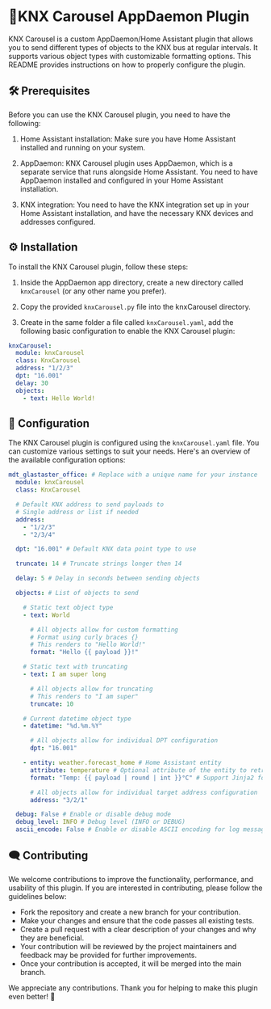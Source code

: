 # 🎠KNX Carousel AppDaemon Plugin

KNX Carousel is a custom AppDaemon/Home Assistant plugin that allows you to send different types of objects to the KNX bus at regular intervals. It supports various object types with customizable formatting options. This README provides instructions on how to properly configure the plugin.

## 🛠️ Prerequisites

Before you can use the KNX Carousel plugin, you need to have the following:

1. Home Assistant installation: Make sure you have Home Assistant installed and running on your system.

2. AppDaemon: KNX Carousel plugin uses AppDaemon, which is a separate service that runs alongside Home Assistant. You need to have AppDaemon installed and configured in your Home Assistant installation.

3. KNX integration: You need to have the KNX integration set up in your Home Assistant installation, and have the necessary KNX devices and addresses configured.

## ⚙️ Installation

To install the KNX Carousel plugin, follow these steps:

1. Inside the AppDaemon app directory, create a new directory called `knxCarousel` (or any other name you prefer).

2. Copy the provided `knxCarousel.py` file into the knxCarousel directory.

3. Create in the same folder a file called `knxCarousel.yaml`, add the following basic configuration to enable the KNX Carousel plugin:

```yaml
knxCarousel:
  module: knxCarousel
  class: KnxCarousel
  address: "1/2/3"
  dpt: "16.001"
  delay: 30
  objects:
    - text: Hello World!
```

## 🔧 Configuration

The KNX Carousel plugin is configured using the `knxCarousel.yaml` file. You can customize various settings to suit your needs. Here's an overview of the available configuration options:

```yaml
mdt_glastaster_office: # Replace with a unique name for your instance
  module: knxCarousel
  class: KnxCarousel

  # Default KNX address to send payloads to
  # Single address or list if needed
  address:
    - "1/2/3"
    - "2/3/4"

  dpt: "16.001" # Default KNX data point type to use

  truncate: 14 # Truncate strings longer then 14

  delay: 5 # Delay in seconds between sending objects

  objects: # List of objects to send

    # Static text object type
    - text: World

      # All objects allow for custom formatting
      # Format using curly braces {}
      # This renders to "Hello World!"
      format: "Hello {{ payload }}!"

    # Static text with truncating
    - text: I am super long

      # All objects allow for truncating
      # This renders to "I am super"
      truncate: 10 

    # Current datetime object type
    - datetime: "%d.%m.%Y"

      # All objects allow for individual DPT configuration
      dpt: "16.001"

    - entity: weather.forecast_home # Home Assistant entity 
      attribute: temperature # Optional attribute of the entity to retrieve
      format: "Temp: {{ payload | round | int }}°C" # Support Jinja2 formatting

      # All objects allow for individual target address configuration
      address: "3/2/1"

  debug: False # Enable or disable debug mode
  debug_level: INFO # Debug level (INFO or DEBUG)
  ascii_encode: False # Enable or disable ASCII encoding for log messages
```

## 🗨️ Contributing

We welcome contributions to improve the functionality, performance, and usability of this plugin. If you are interested in contributing, please follow the guidelines below:

- Fork the repository and create a new branch for your contribution.
- Make your changes and ensure that the code passes all existing tests.
- Create a pull request with a clear description of your changes and why they are beneficial.
- Your contribution will be reviewed by the project maintainers and feedback may be provided for further improvements.
- Once your contribution is accepted, it will be merged into the main branch.

We appreciate any contributions. Thank you for helping to make this plugin even better! 🚀